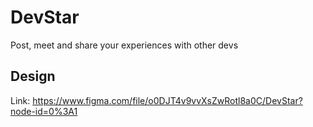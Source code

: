 # DevStar
Post, meet and share your experiences with other devs

## Design
Link: https://www.figma.com/file/o0DJT4v9vvXsZwRotl8a0C/DevStar?node-id=0%3A1
